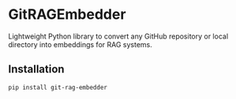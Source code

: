 # GitRAGEmbedder

Lightweight Python library to convert any GitHub repository or local directory into embeddings for RAG systems.

## Installation

```bash
pip install git-rag-embedder